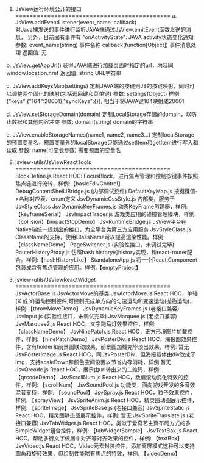 1. JsView运行环境公开的接口
============================================
a. JsView.addEventListener(event_name, callback)  
	对Java端发送的事件进行监听JAVA端通过JsView.emitEvent函数发送的消息，
	另外，目前固有事件有
		"onActivityState": JAVA activity状态变化通知
	参数:	
		event_name(string)  		事件名称
		callback(function[Object]) 	事件消息处理
	返回值:
		无
		
b. JsView.getAppUrl()
	获得JAVA端进行加载页面时指定的url，内容同window.location.href
	返回值:
		string	URL字符串
		
c. JsView.addKeysMap(settings)
	定制JAVA端的按键到JS的按键映射，同时可以调整两个固化的映射(包括返回键和菜单键)
	参数:
		settings(Object)	样例: {"keys":{"164":20001},"syncKeys":{}}, 相当于将JAVA键164映射成20001
		
d. JsView.setStorageDomain(domain)
	定制LocalStorage存储的domain，以防止数据和其他内容冲突
	参数:
		domain(string)	domain的字符串
		
e. JsView.enableStorageNames(name1, name2, name3...)
	定制localStorage的预置变量名，预置变量外的localStorage只能通过setItem和getItem进行写入和读取
	参数:
		name(可变长参数)	需要预置的变量名

2. jsview-utils/JsViewReactTools
============================================
	BlockDefine.js			React HOC: FocusBlock，进行焦点管理和控制按键事件按照焦点链进行流转，样例:【basicFdivControl】
	DebugContentShellJBridge.js		(内部调试控件)
	DefaultKeyMap.js		按键键值->名称对应表、enum定义
	JsvDynamicCssStyle.js	内部类，服务于JsvStyleClass
	JsvDynamicKeyFrames.js	动态KeyFrame创建器，样例:【keyframeSerial】
	JsvImpactTracer.js		游戏类应用的碰撞管理模块，样例:【collision】【impactStopDemo】
	JsvRuntimeBridge.js		JsView平台在Native端统一规划出的接口，为全平台类第三方应用服务
	JsvStyleClass.js		ClassName的支持，使用ClassName可以提高渲染性能。样例:【classNameDemo】
	PageSwitcher.js			(实验性接口，未调试完毕)
	RouterHistoryProxy.js	仿照hash history的history实现，和react-router配合。样例:【hashHistoryLike】
	StandaloneApp.js		将一个React.Component包装成含有焦点管理的应用。样例:【emptyProject】
	
3. jsview-utils/JsViewReactWidget
============================================
	JsvActorBase.js			JsvActorMove的基类
	JsvActorMove.js			React HOC，单轴(X 或 Y)运动控制控件,可控制完成单方向的匀速运动和变速运动(抛物运动)，样例:【throwMoveDemo】
	JsvDynamicKeyFrames.js	(老接口兼容)
	JsvInput.js				(实验性接口，未调试完毕)
	JsvMarquee.js			(老接口兼容)
	JsvMarquee2.js			React HOC，文字跑马灯效果控件，样例: 【classNameDemo】
	JsvNinePatch.js			React HOC，正方形.9图片加载控件，样例: 【ninePatchDemo】
	JsvPosterDiv.js			React HOC，海报图效果控件，含有holder和前景图联动效果，前景图加载完毕淡出效果，样例: 暂无
	JsvPosterImage.js		React HOC，同JsvPosterDiv，但海报载体由div改成了img，支持scaleDown和颜色空间设置以节省内存消耗，样例:暂无
	JsvQrcode.js			React HOC，展示由url转出来的二维码，样例: 【qrcodeDemo】
	JsvScrollNum.js			React HOC，数值滚动变化特效的控件，样例: 【scrollNum】
	JsvSoundPool.js			功能类，面向游戏开发的多音效混音支持，样例: 【soundPool】
	JsvSpray.js				React HOC，粒子效果控件，样例: 【sprayView】
	JsvSpriteAnim.js		React HOC，精灵图动图展示控件，样例: 【spriteImage】
	JsvSpriteBase.js		(老接口兼容)
	JsvSpriteStatic.js		React HOC，精灵图静态图展示控件，样例: 暂无
	JsvSpriteTranslate.js	(老接口兼容)
	JsvTabWidget.js			React HOC，类似于爱奇艺主页布局方式的多SimpleWidget组合控件，样例: 【tabWidgetSample】
	JsvTextBox.js			React HOC，帮助多行文字做居中对齐等对齐效果的控件，样例: 【textBox】
	JsvVideo.js				React HOC，Video元素封装控件，添加离屏模式这种可以支持圆角和旋转效果，但绘制性能略有焦点的特效，样例: 【videoDemo】

	